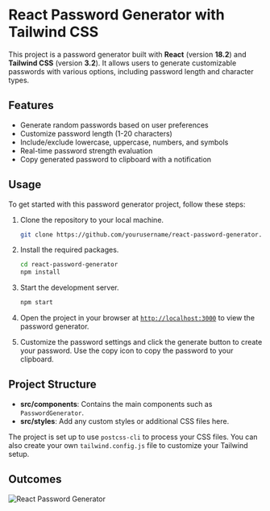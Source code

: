 # React Password Generator with Tailwind CSS

This project is a password generator built with **React** (version **18.2**) and **Tailwind CSS** (version **3.2**). It allows users to generate customizable passwords with various options, including password length and character types.

## Features

- Generate random passwords based on user preferences
- Customize password length (1-20 characters)
- Include/exclude lowercase, uppercase, numbers, and symbols
- Real-time password strength evaluation
- Copy generated password to clipboard with a notification

## Usage

To get started with this password generator project, follow these steps:

1. Clone the repository to your local machine.
    ```sh
    git clone https://github.com/yourusername/react-password-generator.git
    ```

2. Install the required packages.
    ```sh
    cd react-password-generator
    npm install
    ```

3. Start the development server.
    ```sh
    npm start
    ```

4. Open the project in your browser at [`http://localhost:3000`](http://localhost:3000) to view the password generator.

5. Customize the password settings and click the generate button to create your password. Use the copy icon to copy the password to your clipboard.

## Project Structure

- **src/components**: Contains the main components such as `PasswordGenerator`.
- **src/styles**: Add any custom styles or additional CSS files here.

The project is set up to use `postcss-cli` to process your CSS files. You can also create your own `tailwind.config.js` file to customize your Tailwind setup.

## Outcomes

![React Password Generator](https://github.com/user-attachments/assets/619c8e49-c89e-4f00-9d4b-f7c107043d54)



